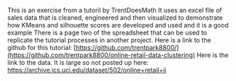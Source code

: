 This is an exercise from a tutoril by TrentDoesMath
It uses an excel file of sales data that is cleaned, engineered and then visualized to 
demonstrate how KMeans and silhouette scores are developed and used and it is a good example
There is a page two of the spreadsheet that can be used to replicate the tutorial processes
in another project.
Here is a link to the github for this tutorial:  [https://github.com/trentpark8800/](https://github.com/trentpark8800/online-retail-data-clustering)
Here is the link to the data. It is large so not posted up here: https://archive.ics.uci.edu/dataset/502/online+retail+ii
